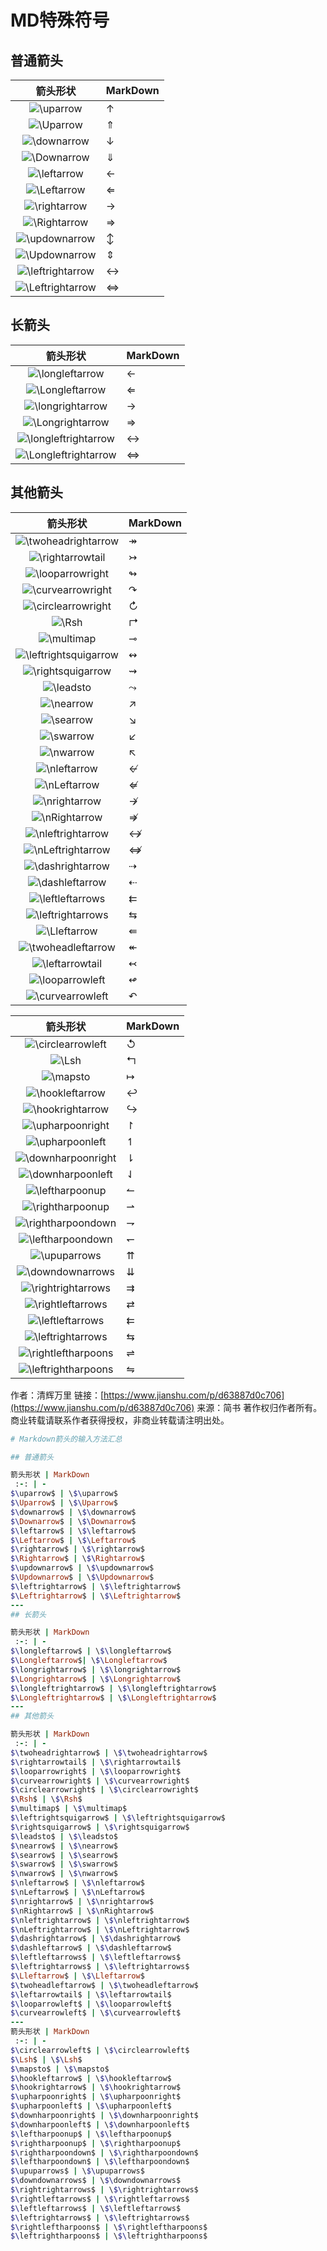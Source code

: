 # MD特殊符号

## 普通箭头

| 箭头形状 | MarkDown |
| :---: | :--- |
| ![\uparrow](https://math.jianshu.com/math?formula=%5Cuparrow) | $\uparrow$ |
| ![\Uparrow](https://math.jianshu.com/math?formula=%5CUparrow) | $\Uparrow$ |
| ![\downarrow](https://math.jianshu.com/math?formula=%5Cdownarrow) | $\downarrow$ |
| ![\Downarrow](https://math.jianshu.com/math?formula=%5CDownarrow) | $\Downarrow$ |
| ![\leftarrow](https://math.jianshu.com/math?formula=%5Cleftarrow) | $\leftarrow$ |
| ![\Leftarrow](https://math.jianshu.com/math?formula=%5CLeftarrow) | $\Leftarrow$ |
| ![\rightarrow](https://math.jianshu.com/math?formula=%5Crightarrow) | $\rightarrow$ |
| ![\Rightarrow](https://math.jianshu.com/math?formula=%5CRightarrow) | $\Rightarrow$ |
| ![\updownarrow](https://math.jianshu.com/math?formula=%5Cupdownarrow) | $\updownarrow$ |
| ![\Updownarrow](https://math.jianshu.com/math?formula=%5CUpdownarrow) | $\Updownarrow$ |
| ![\leftrightarrow](https://math.jianshu.com/math?formula=%5Cleftrightarrow) | $\leftrightarrow$ |
| ![\Leftrightarrow](https://math.jianshu.com/math?formula=%5CLeftrightarrow) | $\Leftrightarrow$ |

## 长箭头

| 箭头形状 | MarkDown |
| :---: | :--- |
| ![\longleftarrow](https://math.jianshu.com/math?formula=%5Clongleftarrow) | $\longleftarrow$ |
| ![\Longleftarrow](https://math.jianshu.com/math?formula=%5CLongleftarrow) | $\Longleftarrow$ |
| ![\longrightarrow](https://math.jianshu.com/math?formula=%5Clongrightarrow) | $\longrightarrow$ |
| ![\Longrightarrow](https://math.jianshu.com/math?formula=%5CLongrightarrow) | $\Longrightarrow$ |
| ![\longleftrightarrow](https://math.jianshu.com/math?formula=%5Clongleftrightarrow) | $\longleftrightarrow$ |
| ![\Longleftrightarrow](https://math.jianshu.com/math?formula=%5CLongleftrightarrow) | $\Longleftrightarrow$ |

## 其他箭头

| 箭头形状 | MarkDown |
| :---: | :--- |
| ![\twoheadrightarrow](https://math.jianshu.com/math?formula=%5Ctwoheadrightarrow) | $\twoheadrightarrow$ |
| ![\rightarrowtail](https://math.jianshu.com/math?formula=%5Crightarrowtail) | $\rightarrowtail$ |
| ![\looparrowright](https://math.jianshu.com/math?formula=%5Clooparrowright) | $\looparrowright$ |
| ![\curvearrowright](https://math.jianshu.com/math?formula=%5Ccurvearrowright) | $\curvearrowright$ |
| ![\circlearrowright](https://math.jianshu.com/math?formula=%5Ccirclearrowright) | $\circlearrowright$ |
| ![\Rsh](https://math.jianshu.com/math?formula=%5CRsh) | $\Rsh$ |
| ![\multimap](https://math.jianshu.com/math?formula=%5Cmultimap) | $\multimap$ |
| ![\leftrightsquigarrow](https://math.jianshu.com/math?formula=%5Cleftrightsquigarrow) | $\leftrightsquigarrow$ |
| ![\rightsquigarrow](https://math.jianshu.com/math?formula=%5Crightsquigarrow) | $\rightsquigarrow$ |
| ![\leadsto](https://math.jianshu.com/math?formula=%5Cleadsto) | $\leadsto$ |
| ![\nearrow](https://math.jianshu.com/math?formula=%5Cnearrow) | $\nearrow$ |
| ![\searrow](https://math.jianshu.com/math?formula=%5Csearrow) | $\searrow$ |
| ![\swarrow](https://math.jianshu.com/math?formula=%5Cswarrow) | $\swarrow$ |
| ![\nwarrow](https://math.jianshu.com/math?formula=%5Cnwarrow) | $\nwarrow$ |
| ![\nleftarrow](https://math.jianshu.com/math?formula=%5Cnleftarrow) | $\nleftarrow$ |
| ![\nLeftarrow](https://math.jianshu.com/math?formula=%5CnLeftarrow) | $\nLeftarrow$ |
| ![\nrightarrow](https://math.jianshu.com/math?formula=%5Cnrightarrow) | $\nrightarrow$ |
| ![\nRightarrow](https://math.jianshu.com/math?formula=%5CnRightarrow) | $\nRightarrow$ |
| ![\nleftrightarrow](https://math.jianshu.com/math?formula=%5Cnleftrightarrow) | $\nleftrightarrow$ |
| ![\nLeftrightarrow](https://math.jianshu.com/math?formula=%5CnLeftrightarrow) | $\nLeftrightarrow$ |
| ![\dashrightarrow](https://math.jianshu.com/math?formula=%5Cdashrightarrow) | $\dashrightarrow$ |
| ![\dashleftarrow](https://math.jianshu.com/math?formula=%5Cdashleftarrow) | $\dashleftarrow$ |
| ![\leftleftarrows](https://math.jianshu.com/math?formula=%5Cleftleftarrows) | $\leftleftarrows$ |
| ![\leftrightarrows](https://math.jianshu.com/math?formula=%5Cleftrightarrows) | $\leftrightarrows$ |
| ![\Lleftarrow](https://math.jianshu.com/math?formula=%5CLleftarrow) | $\Lleftarrow$ |
| ![\twoheadleftarrow](https://math.jianshu.com/math?formula=%5Ctwoheadleftarrow) | $\twoheadleftarrow$ |
| ![\leftarrowtail](https://math.jianshu.com/math?formula=%5Cleftarrowtail) | $\leftarrowtail$ |
| ![\looparrowleft](https://math.jianshu.com/math?formula=%5Clooparrowleft) | $\looparrowleft$ |
| ![\curvearrowleft](https://math.jianshu.com/math?formula=%5Ccurvearrowleft) | $\curvearrowleft$ |

| 箭头形状 | MarkDown |
| :---: | :--- |
| ![\circlearrowleft](https://math.jianshu.com/math?formula=%5Ccirclearrowleft) | $\circlearrowleft$ |
| ![\Lsh](https://math.jianshu.com/math?formula=%5CLsh) | $\Lsh$ |
| ![\mapsto](https://math.jianshu.com/math?formula=%5Cmapsto) | $\mapsto$ |
| ![\hookleftarrow](https://math.jianshu.com/math?formula=%5Chookleftarrow) | $\hookleftarrow$ |
| ![\hookrightarrow](https://math.jianshu.com/math?formula=%5Chookrightarrow) | $\hookrightarrow$ |
| ![\upharpoonright](https://math.jianshu.com/math?formula=%5Cupharpoonright) | $\upharpoonright$ |
| ![\upharpoonleft](https://math.jianshu.com/math?formula=%5Cupharpoonleft) | $\upharpoonleft$ |
| ![\downharpoonright](https://math.jianshu.com/math?formula=%5Cdownharpoonright) | $\downharpoonright$ |
| ![\downharpoonleft](https://math.jianshu.com/math?formula=%5Cdownharpoonleft) | $\downharpoonleft$ |
| ![\leftharpoonup](https://math.jianshu.com/math?formula=%5Cleftharpoonup) | $\leftharpoonup$ |
| ![\rightharpoonup](https://math.jianshu.com/math?formula=%5Crightharpoonup) | $\rightharpoonup$ |
| ![\rightharpoondown](https://math.jianshu.com/math?formula=%5Crightharpoondown) | $\rightharpoondown$ |
| ![\leftharpoondown](https://math.jianshu.com/math?formula=%5Cleftharpoondown) | $\leftharpoondown$ |
| ![\upuparrows](https://math.jianshu.com/math?formula=%5Cupuparrows) | $\upuparrows$ |
| ![\downdownarrows](https://math.jianshu.com/math?formula=%5Cdowndownarrows) | $\downdownarrows$ |
| ![\rightrightarrows](https://math.jianshu.com/math?formula=%5Crightrightarrows) | $\rightrightarrows$ |
| ![\rightleftarrows](https://math.jianshu.com/math?formula=%5Crightleftarrows) | $\rightleftarrows$ |
| ![\leftleftarrows](https://math.jianshu.com/math?formula=%5Cleftleftarrows) | $\leftleftarrows$ |
| ![\leftrightarrows](https://math.jianshu.com/math?formula=%5Cleftrightarrows) | $\leftrightarrows$ |
| ![\rightleftharpoons](https://math.jianshu.com/math?formula=%5Crightleftharpoons) | $\rightleftharpoons$ |
| ![\leftrightharpoons](https://math.jianshu.com/math?formula=%5Cleftrightharpoons) | $\leftrightharpoons$ |

作者：清辉万里 链接：[https://www.jianshu.com/p/d63887d0c706](https://www.jianshu.com/p/d63887d0c706) 来源：简书 著作权归作者所有。商业转载请联系作者获得授权，非商业转载请注明出处。

```ruby
# Markdown箭头的输入方法汇总

## 普通箭头

箭头形状 | MarkDown
 :-: | - 
$\uparrow$ | \$\uparrow$
$\Uparrow$ | \$\Uparrow$
$\downarrow$ | \$\downarrow$
$\Downarrow$ | \$\Downarrow$
$\leftarrow$ | \$\leftarrow$
$\Leftarrow$ | \$\Leftarrow$
$\rightarrow$ | \$\rightarrow$
$\Rightarrow$ | \$\Rightarrow$
$\updownarrow$ | \$\updownarrow$
$\Updownarrow$ | \$\Updownarrow$
$\leftrightarrow$ | \$\leftrightarrow$
$\Leftrightarrow$ | \$\Leftrightarrow$
---
## 长箭头

箭头形状 | MarkDown
 :-: | - 
$\longleftarrow$ | \$\longleftarrow$
$\Longleftarrow$| \$\Longleftarrow$
$\longrightarrow$ | \$\longrightarrow$
$\Longrightarrow$ | \$\Longrightarrow$
$\longleftrightarrow$ | \$\longleftrightarrow$
$\Longleftrightarrow$ | \$\Longleftrightarrow$
---
## 其他箭头

箭头形状 | MarkDown
 :-: | - 
$\twoheadrightarrow$ | \$\twoheadrightarrow$
$\rightarrowtail$ | \$\rightarrowtail$
$\looparrowright$ | \$\looparrowright$
$\curvearrowright$ | \$\curvearrowright$
$\circlearrowright$ | \$\circlearrowright$
$\Rsh$ | \$\Rsh$
$\multimap$ | \$\multimap$
$\leftrightsquigarrow$ | \$\leftrightsquigarrow$
$\rightsquigarrow$ | \$\rightsquigarrow$
$\leadsto$ | \$\leadsto$
$\nearrow$ | \$\nearrow$
$\searrow$ | \$\searrow$
$\swarrow$ | \$\swarrow$
$\nwarrow$ | \$\nwarrow$
$\nleftarrow$ | \$\nleftarrow$
$\nLeftarrow$ | \$\nLeftarrow$
$\nrightarrow$ | \$\nrightarrow$
$\nRightarrow$ | \$\nRightarrow$
$\nleftrightarrow$ | \$\nleftrightarrow$
$\nLeftrightarrow$ | \$\nLeftrightarrow$
$\dashrightarrow$ | \$\dashrightarrow$
$\dashleftarrow$ | \$\dashleftarrow$
$\leftleftarrows$ | \$\leftleftarrows$
$\leftrightarrows$ | \$\leftrightarrows$
$\Lleftarrow$ | \$\Lleftarrow$
$\twoheadleftarrow$ | \$\twoheadleftarrow$
$\leftarrowtail$ | \$\leftarrowtail$
$\looparrowleft$ | \$\looparrowleft$
$\curvearrowleft$ | \$\curvearrowleft$
---
箭头形状 | MarkDown
 :-: | - 
$\circlearrowleft$ | \$\circlearrowleft$
$\Lsh$ | \$\Lsh$
$\mapsto$ | \$\mapsto$
$\hookleftarrow$ | \$\hookleftarrow$
$\hookrightarrow$ | \$\hookrightarrow$
$\upharpoonright$ | \$\upharpoonright$
$\upharpoonleft$ | \$\upharpoonleft$
$\downharpoonright$ | \$\downharpoonright$
$\downharpoonleft$ | \$\downharpoonleft$
$\leftharpoonup$ | \$\leftharpoonup$
$\rightharpoonup$ | \$\rightharpoonup$
$\rightharpoondown$ | \$\rightharpoondown$
$\leftharpoondown$ | \$\leftharpoondown$
$\upuparrows$ | \$\upuparrows$
$\downdownarrows$ | \$\downdownarrows$
$\rightrightarrows$ | \$\rightrightarrows$
$\rightleftarrows$ | \$\rightleftarrows$
$\leftleftarrows$ | \$\leftleftarrows$
$\leftrightarrows$ | \$\leftrightarrows$
$\rightleftharpoons$ | \$\rightleftharpoons$
$\leftrightharpoons$ | \$\leftrightharpoons$
```

